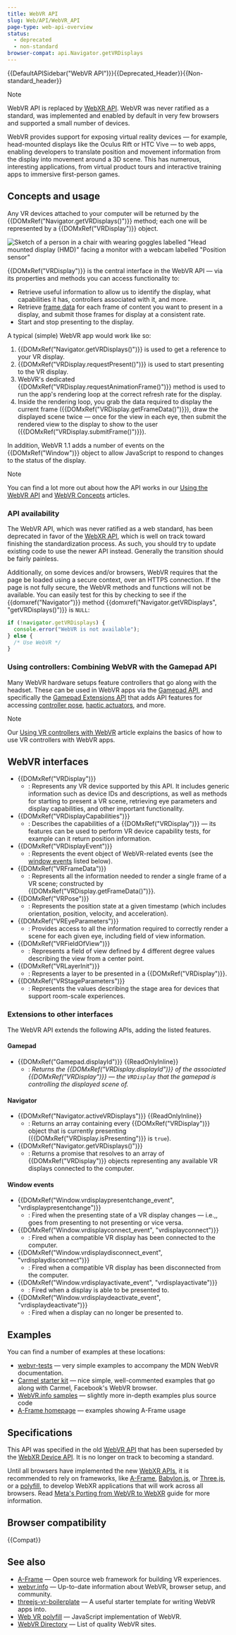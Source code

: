 ```yaml
---
title: WebVR API
slug: Web/API/WebVR_API
page-type: web-api-overview
status:
  - deprecated
  - non-standard
browser-compat: api.Navigator.getVRDisplays
---
```


{{DefaultAPISidebar("WebVR API")}}{{Deprecated_Header}}{{Non-standard_header}}

> [!NOTE]
> WebVR API is replaced by [WebXR API](/en-US/docs/Web/API/WebXR_Device_API). WebVR was never ratified as a standard, was implemented and enabled by default in very few browsers and supported a small number of devices.

WebVR provides support for exposing virtual reality devices — for example, head-mounted displays like the Oculus Rift or HTC Vive — to web apps, enabling developers to translate position and movement information from the display into movement around a 3D scene. This has numerous, interesting applications, from virtual product tours and interactive training apps to immersive first-person games.

## Concepts and usage

Any VR devices attached to your computer will be returned by the {{DOMxRef("Navigator.getVRDisplays()")}} method; each one will be represented by a {{DOMxRef("VRDisplay")}} object.

![Sketch of a person in a chair with wearing goggles labelled "Head mounted display (HMD)" facing a monitor with a webcam labelled "Position sensor"](hw-setup.png)

{{DOMxRef("VRDisplay")}} is the central interface in the WebVR API — via its properties and methods you can access functionality to:

- Retrieve useful information to allow us to identify the display, what capabilities it has, controllers associated with it, and more.
- Retrieve [frame data](/en-US/docs/Web/API/VRFrameData) for each frame of content you want to present in a display, and submit those frames for display at a consistent rate.
- Start and stop presenting to the display.

A typical (simple) WebVR app would work like so:

1. {{DOMxRef("Navigator.getVRDisplays()")}} is used to get a reference to your VR display.
2. {{DOMxRef("VRDisplay.requestPresent()")}} is used to start presenting to the VR display.
3. WebVR's dedicated {{DOMxRef("VRDisplay.requestAnimationFrame()")}} method is used to run the app's rendering loop at the correct refresh rate for the display.
4. Inside the rendering loop, you grab the data required to display the current frame ({{DOMxRef("VRDisplay.getFrameData()")}}), draw the displayed scene twice — once for the view in each eye, then submit the rendered view to the display to show to the user ({{DOMxRef("VRDisplay.submitFrame()")}}).

In addition, WebVR 1.1 adds a number of events on the {{DOMxRef("Window")}} object to allow JavaScript to respond to changes to the status of the display.

> [!NOTE]
> You can find a lot more out about how the API works in our [Using the WebVR API](/en-US/docs/Web/API/WebVR_API/Using_the_WebVR_API) and [WebVR Concepts](/en-US/docs/Web/API/WebVR_API/Concepts) articles.

### API availability

The WebVR API, which was never ratified as a web standard, has been deprecated in favor of the [WebXR API](/en-US/docs/Web/API/WebXR_Device_API), which is well on track toward finishing the standardization process. As such, you should try to update existing code to use the newer API instead. Generally the transition should be fairly painless.

Additionally, on some devices and/or browsers, WebVR requires that the page be loaded using a secure context, over an HTTPS connection. If the page is not fully secure, the WebVR methods and functions will not be available. You can easily test for this by checking to see if the {{domxref("Navigator")}} method {{domxref("Navigator.getVRDisplays", "getVRDisplays()")}} is `NULL`:

```js
if (!navigator.getVRDisplays) {
  console.error("WebVR is not available");
} else {
  /* Use WebVR */
}
```

### Using controllers: Combining WebVR with the Gamepad API

Many WebVR hardware setups feature controllers that go along with the headset. These can be used in WebVR apps via the [Gamepad API](/en-US/docs/Web/API/Gamepad_API), and specifically the [Gamepad Extensions API](/en-US/docs/Web/API/Gamepad_API#experimental_gamepad_extensions) that adds API features for accessing [controller pose](/en-US/docs/Web/API/GamepadPose), [haptic actuators](/en-US/docs/Web/API/GamepadHapticActuator), and more.

> [!NOTE]
> Our [Using VR controllers with WebVR](/en-US/docs/Web/API/WebVR_API/Using_VR_controllers_with_WebVR) article explains the basics of how to use VR controllers with WebVR apps.

## WebVR interfaces

- {{DOMxRef("VRDisplay")}}
  - : Represents any VR device supported by this API. It includes generic information such as device IDs and descriptions, as well as methods for starting to present a VR scene, retrieving eye parameters and display capabilities, and other important functionality.
- {{DOMxRef("VRDisplayCapabilities")}}
  - : Describes the capabilities of a {{DOMxRef("VRDisplay")}} — its features can be used to perform VR device capability tests, for example can it return position information.
- {{DOMxRef("VRDisplayEvent")}}
  - : Represents the event object of WebVR-related events (see the [window events](#window_events) listed below).
- {{DOMxRef("VRFrameData")}}
  - : Represents all the information needed to render a single frame of a VR scene; constructed by {{DOMxRef("VRDisplay.getFrameData()")}}.
- {{DOMxRef("VRPose")}}
  - : Represents the position state at a given timestamp (which includes orientation, position, velocity, and acceleration).
- {{DOMxRef("VREyeParameters")}}
  - : Provides access to all the information required to correctly render a scene for each given eye, including field of view information.
- {{DOMxRef("VRFieldOfView")}}
  - : Represents a field of view defined by 4 different degree values describing the view from a center point.
- {{DOMxRef("VRLayerInit")}}
  - : Represents a layer to be presented in a {{DOMxRef("VRDisplay")}}.
- {{DOMxRef("VRStageParameters")}}
  - : Represents the values describing the stage area for devices that support room-scale experiences.

### Extensions to other interfaces

The WebVR API extends the following APIs, adding the listed features.

#### Gamepad

- {{DOMxRef("Gamepad.displayId")}} {{ReadOnlyInline}}
  - : _Returns the {{DOMxRef("VRDisplay.displayId")}} of the associated {{DOMxRef("VRDisplay")}} — the `VRDisplay` that the gamepad is controlling the displayed scene of._

#### Navigator

- {{DOMxRef("Navigator.activeVRDisplays")}} {{ReadOnlyInline}}
  - : Returns an array containing every {{DOMxRef("VRDisplay")}} object that is currently presenting ({{DOMxRef("VRDisplay.isPresenting")}} is `true`).
- {{DOMxRef("Navigator.getVRDisplays()")}}
  - : Returns a promise that resolves to an array of {{DOMxRef("VRDisplay")}} objects representing any available VR displays connected to the computer.

#### Window events

- {{DOMxRef("Window.vrdisplaypresentchange_event", "vrdisplaypresentchange")}}
  - : Fired when the presenting state of a VR display changes — i.e.,, goes from presenting to not presenting or vice versa.
- {{DOMxRef("Window.vrdisplayconnect_event", "vrdisplayconnect")}}
  - : Fired when a compatible VR display has been connected to the computer.
- {{DOMxRef("Window.vrdisplaydisconnect_event", "vrdisplaydisconnect")}}
  - : Fired when a compatible VR display has been disconnected from the computer.
- {{DOMxRef("Window.vrdisplayactivate_event", "vrdisplayactivate")}}
  - : Fired when a display is able to be presented to.
- {{DOMxRef("Window.vrdisplaydeactivate_event", "vrdisplaydeactivate")}}
  - : Fired when a display can no longer be presented to.

## Examples

You can find a number of examples at these locations:

- [webvr-tests](https://github.com/mdn/webvr-tests) — very simple examples to accompany the MDN WebVR documentation.
- [Carmel starter kit](https://github.com/facebookarchive/Carmel-Starter-Kit) — nice simple, well-commented examples that go along with Carmel, Facebook's WebVR browser.
- [WebVR.info samples](https://webvr.info/samples/) — slightly more in-depth examples plus source code
- [A-Frame homepage](https://aframe.io/) — examples showing A-Frame usage

## Specifications

This API was specified in the old [WebVR API](https://immersive-web.github.io/webvr/spec/1.1/) that has been superseded by the [WebXR Device API](https://immersive-web.github.io/webxr/). It is no longer on track to becoming a standard.

Until all browsers have implemented the new [WebXR APIs](/en-US/docs/Web/API/WebXR_Device_API/Fundamentals), it is recommended to rely on frameworks, like [A-Frame](https://aframe.io/), [Babylon.js](https://www.babylonjs.com/), or [Three.js](https://threejs.org/), or a [polyfill](https://github.com/immersive-web/webxr-polyfill), to develop WebXR applications that will work across all browsers. Read [Meta's Porting from WebVR to WebXR](https://developers.meta.com/horizon/documentation/web/port-vr-xr/) guide for more information.

## Browser compatibility

{{Compat}}

## See also

- [A-Frame](https://aframe.io/) — Open source web framework for building VR experiences.
- [webvr.info](https://webvr.info/) — Up-to-date information about WebVR, browser setup, and community.
- [threejs-vr-boilerplate](https://github.com/MozillaReality/vr-web-examples/tree/master/threejs-vr-boilerplate) — A useful starter template for writing WebVR apps into.
- [Web VR polyfill](https://github.com/immersive-web/webvr-polyfill) — JavaScript implementation of WebVR.
- [WebVR Directory](https://webvr.directory/) — List of quality WebVR sites.
